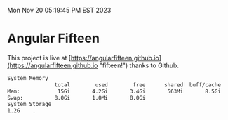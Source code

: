 Mon Nov 20 05:19:45 PM EST 2023

# Angular Fifteen


This project is live at [https://angularfifteen.github.io](https://angularfifteen.github.io "fifteen!") thanks to Github.

```bash
System Memory
               total        used        free      shared  buff/cache   available
Mem:            15Gi       4.2Gi       3.4Gi       563Mi       8.5Gi        11Gi
Swap:          8.0Gi       1.0Mi       8.0Gi
System Storage
1.2G	.
```
```bash
